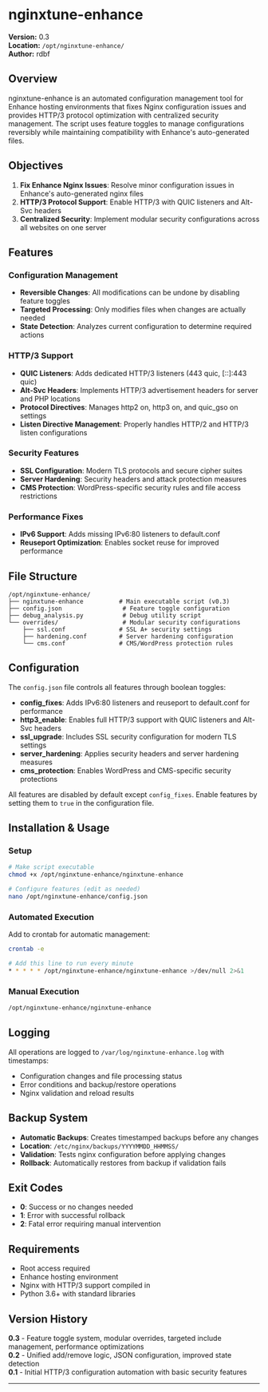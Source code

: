 # nginxtune-enhance

**Version:** 0.3  
**Location:** `/opt/nginxtune-enhance/`  
**Author:** rdbf  

## Overview

nginxtune-enhance is an automated configuration management tool for Enhance hosting environments that fixes Nginx configuration issues and provides HTTP/3 protocol optimization with centralized security management. The script uses feature toggles to manage configurations reversibly while maintaining compatibility with Enhance's auto-generated files.

## Objectives

1. **Fix Enhance Nginx Issues**: Resolve minor configuration issues in Enhance's auto-generated nginx files
2. **HTTP/3 Protocol Support**: Enable HTTP/3 with QUIC listeners and Alt-Svc headers
3. **Centralized Security**: Implement modular security configurations across all websites on one server

## Features

### Configuration Management
- **Reversible Changes**: All modifications can be undone by disabling feature toggles
- **Targeted Processing**: Only modifies files when changes are actually needed
- **State Detection**: Analyzes current configuration to determine required actions

### HTTP/3 Support
- **QUIC Listeners**: Adds dedicated HTTP/3 listeners (443 quic, [::]:443 quic)
- **Alt-Svc Headers**: Implements HTTP/3 advertisement headers for server and PHP locations
- **Protocol Directives**: Manages http2 on, http3 on, and quic_gso on settings
- **Listen Directive Management**: Properly handles HTTP/2 and HTTP/3 listen configurations

### Security Features
- **SSL Configuration**: Modern TLS protocols and secure cipher suites
- **Server Hardening**: Security headers and attack protection measures  
- **CMS Protection**: WordPress-specific security rules and file access restrictions

### Performance Fixes
- **IPv6 Support**: Adds missing IPv6:80 listeners to default.conf
- **Reuseport Optimization**: Enables socket reuse for improved performance

## File Structure

```
/opt/nginxtune-enhance/
├── nginxtune-enhance          # Main executable script (v0.3)
├── config.json                 # Feature toggle configuration
├── debug_analysis.py           # Debug utility script
└── overrides/                  # Modular security configurations
    ├── ssl.conf               # SSL A+ security settings
    ├── hardening.conf         # Server hardening configuration
    └── cms.conf               # CMS/WordPress protection rules
```

## Configuration

The `config.json` file controls all features through boolean toggles:

- **config_fixes**: Adds IPv6:80 listeners and reuseport to default.conf for performance
- **http3_enable**: Enables full HTTP/3 support with QUIC listeners and Alt-Svc headers  
- **ssl_upgrade**: Includes SSL security configuration for modern TLS settings
- **server_hardening**: Applies security headers and server hardening measures
- **cms_protection**: Enables WordPress and CMS-specific security protections

All features are disabled by default except `config_fixes`. Enable features by setting them to `true` in the configuration file.

## Installation & Usage

### Setup
```bash
# Make script executable
chmod +x /opt/nginxtune-enhance/nginxtune-enhance

# Configure features (edit as needed)
nano /opt/nginxtune-enhance/config.json
```

### Automated Execution
Add to crontab for automatic management:
```bash
crontab -e

# Add this line to run every minute
* * * * * /opt/nginxtune-enhance/nginxtune-enhance >/dev/null 2>&1
```

### Manual Execution
```bash
/opt/nginxtune-enhance/nginxtune-enhance
```

## Logging

All operations are logged to `/var/log/nginxtune-enhance.log` with timestamps:
- Configuration changes and file processing status
- Error conditions and backup/restore operations  
- Nginx validation and reload results

## Backup System

- **Automatic Backups**: Creates timestamped backups before any changes
- **Location**: `/etc/nginx/backups/YYYYMMDD_HHMMSS/`
- **Validation**: Tests nginx configuration before applying changes
- **Rollback**: Automatically restores from backup if validation fails

## Exit Codes

- **0**: Success or no changes needed
- **1**: Error with successful rollback  
- **2**: Fatal error requiring manual intervention

## Requirements

- Root access required
- Enhance hosting environment
- Nginx with HTTP/3 support compiled in
- Python 3.6+ with standard libraries

## Version History

**0.3** - Feature toggle system, modular overrides, targeted include management, performance optimizations  
**0.2** - Unified add/remove logic, JSON configuration, improved state detection  
**0.1** - Initial HTTP/3 configuration automation with basic security features

---
